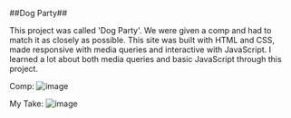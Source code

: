 ##Dog Party##

This project was called 'Dog Party'. We were given a comp and had to match it as closely as possible. This site was built with HTML and CSS, made responsive with media queries and interactive with JavaScript. I learned a lot about both media queries and basic JavaScript through this project.

Comp:
![image](https://user-images.githubusercontent.com/34728115/49346903-ff427a80-f655-11e8-9c51-dfc5cf67f52c.png)

My Take:
![image](https://user-images.githubusercontent.com/34728115/49346904-02d60180-f656-11e8-8ee8-24ee1442a147.png)
